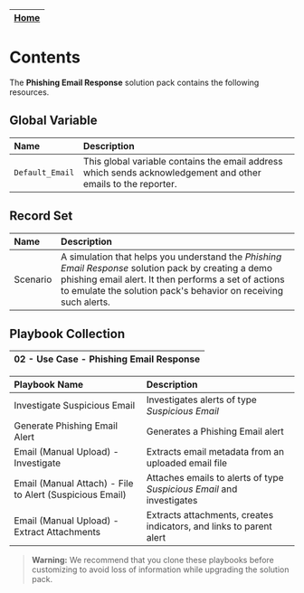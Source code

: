 | [Home](../README.md) |
|------------------------------------------------------------------------------------------------------------------|

# Contents

The **Phishing Email Response** solution pack contains the following resources.

## Global Variable

| Name            | Description                                                                                                   |
|:----------------|:--------------------------------------------------------------------------------------------------------------|
| `Default_Email` | This global variable contains the email address which sends acknowledgement and other emails to the reporter. |

## Record Set

| Name     | Description                                                                         |
|:---------|:------------------------------------------------------------------------------------|
| Scenario | A simulation that helps you understand the *Phishing Email Response* solution pack by creating a demo phishing email alert. It then performs a set of actions to emulate the solution pack's behavior on receiving such alerts. |

## Playbook Collection

| 02 - Use Case - Phishing Email Response |
|:----------------------------------------|

| Playbook Name                                            | Description                                                           |
|:---------------------------------------------------------|:----------------------------------------------------------------------|
| Investigate Suspicious Email                             | Investigates alerts of type *Suspicious Email*                        |
| Generate Phishing Email Alert                            | Generates a Phishing Email alert                                      |
| Email (Manual Upload) - Investigate                      | Extracts email metadata from an uploaded email file                   |
| Email (Manual Attach) - File to Alert (Suspicious Email) | Attaches emails to alerts of type *Suspicious Email* and investigates |
| Email (Manual Upload) - Extract Attachments              | Extracts attachments, creates indicators, and links to parent alert   |

>**Warning:** We recommend that you clone these playbooks before customizing to avoid loss of information while upgrading the solution pack.
